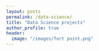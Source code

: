 ```yaml
---
layout: posts
permalink: /data-science/
title: "Data Science projects"
author_profile: true
header:
  image: "/images/fort point.png"
---
```



